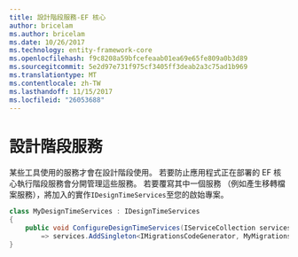 ```yaml
---
title: 設計階段服務-EF 核心
author: bricelam
ms.author: bricelam
ms.date: 10/26/2017
ms.technology: entity-framework-core
ms.openlocfilehash: f9c8208a59bfcefeaab01ea69e65fe809a0b3d89
ms.sourcegitcommit: 5e2d97e731f975cf3405ff3deab2a3c75ad1b969
ms.translationtype: MT
ms.contentlocale: zh-TW
ms.lasthandoff: 11/15/2017
ms.locfileid: "26053688"
---
```

<a name="design-time-services"></a>設計階段服務
====================
某些工具使用的服務才會在設計階段使用。 若要防止應用程式正在部署的 EF 核心執行階段服務會分開管理這些服務。 若要覆寫其中一個服務 （例如產生移轉檔案服務），將加入的實作`IDesignTimeServices`至您的啟始專案。

``` csharp
class MyDesignTimeServices : IDesignTimeServices
{
    public void ConfigureDesignTimeServices(IServiceCollection services)
        => services.AddSingleton<IMigrationsCodeGenerator, MyMigrationsCodeGenerator>()
}
```
